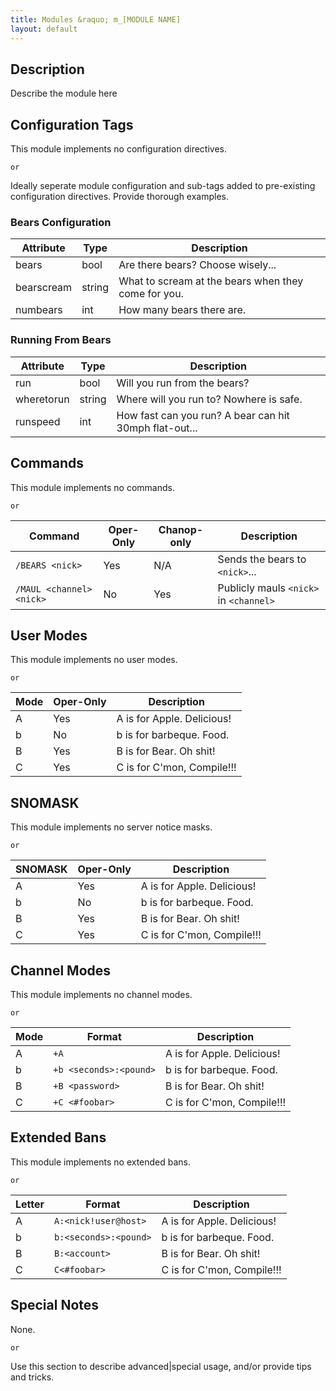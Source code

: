 ```yaml
---
title: Modules &raquo; m_[MODULE NAME]
layout: default
---
```


## Description

Describe the module here

## Configuration Tags

This module implements no configuration directives.

`or`

Ideally seperate module configuration and sub-tags added to pre-existing configuration directives. 
Provide thorough examples.

### Bears Configuration

Attribute | Type | Description
--------- | ---- | -----------
bears | bool | Are there bears? Choose wisely...
bearscream | string | What to scream at the bears when they come for you.
numbears | int | How many bears there are.

### Running From Bears

Attribute | Type | Description
--------- | ---- | -----------
run | bool | Will you run from the bears?
wheretorun | string | Where will you run to? Nowhere is safe.
runspeed | int | How fast can you run? A bear can hit 30mph flat-out...

## Commands

This module implements no commands.

`or`

Command | Oper-Only | Chanop-only | Description
------- | --------- | ----------- | -----------
`/BEARS <nick>` | Yes | N/A | Sends the bears to `<nick>`...
`/MAUL <channel> <nick>` | No | Yes | Publicly mauls `<nick>` in `<channel>`

## User Modes

This module implements no user modes.

`or`

Mode | Oper-Only | Description
---- | --------- | -----------
A | Yes | A is for Apple. Delicious!
b | No | b is for barbeque. Food.
B | Yes | B is for Bear. Oh shit!
C | Yes | C is for C'mon, Compile!!!

## SNOMASK

This module implements no server notice masks.

`or`

SNOMASK | Oper-Only | Description
------- | --------- | -----------
A | Yes | A is for Apple. Delicious!
b | No | b is for barbeque. Food.
B | Yes | B is for Bear. Oh shit!
C | Yes | C is for C'mon, Compile!!!

## Channel Modes

This module implements no channel modes.

`or`

Mode | Format | Description
------- | ----------- | ---------
A | `+A` | A is for Apple. Delicious!
b | `+b <seconds>:<pound>` | b is for barbeque. Food.
B | `+B <password>` | B is for Bear. Oh shit!
C | `+C <#foobar>` | C is for C'mon, Compile!!!

## Extended Bans

This module implements no extended bans.

`or`

Letter | Format | Description
------- | ----------- | ---------
A | `A:<nick!user@host>` | A is for Apple. Delicious!
b | `b:<seconds>:<pound>` | b is for barbeque. Food.
B | `B:<account>` | B is for Bear. Oh shit!
C | `C<#foobar>` | C is for C'mon, Compile!!!

## Special Notes

None.

`or`

Use this section to describe advanced|special usage, and/or provide tips and tricks.
